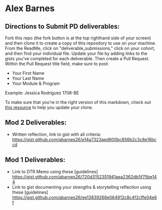 # Alex Barnes

## Directions to Submit PD deliverables:
Fork this repo (the fork button is at the top righthand side of your screen) and then clone it to create a copy of this repository to use on your machine. From the ReadMe, click on "deliverable_submissions," click on your cohort, and then find your individual file. Update your file by adding links to the gists you've completed for each deliverable. Then create a Pull Request. Within the Pull Request title field, make sure to post:

* Your First Name
* Your Last Name
* Your Module & Program

Example: Jessica Rodriguez 1708-BE

To make sure that you're in the right version of this markdown, check out [this resource](https://help.github.com/articles/configuring-a-remote-for-a-fork/) to help you update your clone.

## Mod 2 Deliverables:
* Written reflection, link to gist with all criteria:
https://gist.github.com/abarnes26/e14a7323aed600bc856b2c3c8e18bccd

## Mod 1 Deliverables:
* Link to DTR Memo using these [guidelines] https://gist.github.com/abarnes26/720d3152351941aea2362db5f75be144
* Link to gist documenting your strengths & storytelling reflection using these [guidelines] https://gist.github.com/abarnes26/ee13839266e064912c8c4f2cffe04e6f

